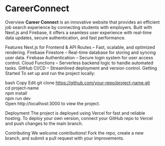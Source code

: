 <h1>CareerConnect</h1>

Overview
<b>Career Connect</b> is an innovative website that provides an efficient job search experience by connecting students with employers. Built with Next.js and Firebase, it offers a seamless user experience with real-time data updates, secure authentication, and fast performance.

Features
Next.js for Frontend & API Routes – Fast, scalable, and optimized rendering.
Firebase Firestore – Real-time database for storing and syncing user data.
Firebase Authentication – Secure login system for user access control.
Cloud Functions – Serverless backend logic to handle automated tasks.
GitHub CI/CD – Streamlined deployment and version control.
Getting Started
To set up and run the project locally:

bash
Copy
Edit
git clone https://github.com/your-repo/project-name.git  
cd project-name  
npm install  
npm run dev  
Open http://localhost:3000 to view the project.

Deployment
The project is deployed using Vercel for fast and reliable hosting. To deploy your own version, connect your GitHub repo to Vercel and push changes to the main branch.

Contributing
We welcome contributions! Fork the repo, create a new branch, and submit a pull request with your improvements.

